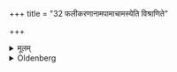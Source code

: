 +++
title = "32 फलीकरणानामपामाचामस्येति विश्राणिते"

+++

<details><summary>मूलम्</summary>

फलीकरणानामपामाचामस्येति विश्राणिते ३२
</details>

<details><summary>Oldenberg</summary>

30. Of chaff, of water, and of the scum of boiled rice (he should offer a Bali) when a donation has been made.
</details>

